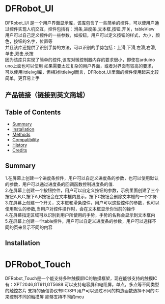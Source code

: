 # DFRobot_UI
  DFRobot_UI 是一个用户界面显示库，该库包含了一些简单的控件，可以使用户通过控件实现人机交互，控件包括有：滑条,进度条,文本框,按钮,开关，tableView<br>
  用户可以自己定义控件的一些参数，如按钮，用户可以定义按钮的样式，大小，颜色，按钮的名字，位置等<br>
  并且该库还提供了识别手势的方法，可以识别的手势包括：上滑,下滑,左滑,右滑,单击,双击,长按<br>
  因为该库只实现了简单的控件,该库对微控制器内存的要求很小，即使在arduino uno上面也可以使用
  如果需要太过复杂的用户界面，或者对界面有较高的要求，可以使用littlelvgl库，但相对littlelvgl而言，DFRobot_UI里面的控件使用起来比较简单，更容易上手
## 产品链接（链接到英文商城）
   
## Table of Contents

* [Summary](#summary)
* [Installation](#installation)
* [Methods](#methods)
* [Compatibility](#compatibility)
* [History](#history)
* [Credits](#credits)

## Summary

   1.在屏幕上创建一个进度条控件，用户可以自定义进度条的参数，也可以使用默认的参数，用户可以通过进度条的回调函数控制进度条的值.<br>
   2.在屏幕上创建一个按钮控件，用户可以自定义按钮的参数，示例里面创建了三个按钮A,B,C,按下A,B按钮会在文本框内显示，按下C按钮会删除文本框的一个字符.<br>
   3.在屏幕上创建一个开关，文本框和滑条控件，用户可以这些控件的参数，也可以使用默认的参数,当用户对控件操作时，会在文本框显示你当前的操作<br>
   4.在屏幕指定区域可以识别到用户所使用的手势，手势的名称会显示到文本框内<br>
   5.在屏幕上创建一个table控件，用户可以自定义进度条的参数，用户可以选择不同的页来显示不同的内容<br>
## Installation

# DFRobot_Touch
  DFRobot_Touch是一个能支持多种触摸屏IC的触摸框架，现在能够支持的触摸IC有：XPT2046,GT911,GT5688
  可以支持电容屏和电阻屏，单点，多点等不同类型的触控芯片
  支持的通信协议有IIC/SPI
  用户可以通过不同的构造函数选择不同的IC来控制不同的触摸屏
  能够支持不同的mcu